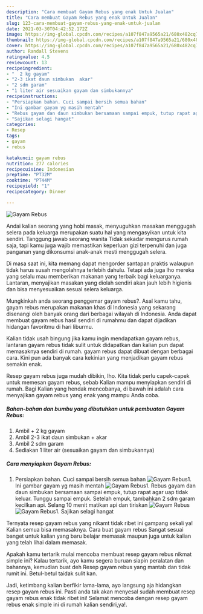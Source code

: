 ```yaml
---
description: "Cara membuat Gayam Rebus yang enak Untuk Jualan"
title: "Cara membuat Gayam Rebus yang enak Untuk Jualan"
slug: 123-cara-membuat-gayam-rebus-yang-enak-untuk-jualan
date: 2021-03-30T04:42:52.172Z
image: https://img-global.cpcdn.com/recipes/a107f847a9565a21/680x482cq70/gayam-rebus-foto-resep-utama.jpg
thumbnail: https://img-global.cpcdn.com/recipes/a107f847a9565a21/680x482cq70/gayam-rebus-foto-resep-utama.jpg
cover: https://img-global.cpcdn.com/recipes/a107f847a9565a21/680x482cq70/gayam-rebus-foto-resep-utama.jpg
author: Randall Stevens
ratingvalue: 4.5
reviewcount: 13
recipeingredient:
- "  2 kg gayam"
- "2-3 ikat daun simbukan  akar"
- "2 sdm garam"
- "1 liter air sesuaikan gayam dan simbukannya"
recipeinstructions:
- "Persiapkan bahan. Cuci sampai bersih semua bahan"
- "Ini gambar gayam yg masih mentah"
- "Rebus gayam dan daun simbukan bersamaan sampai empuk, tutup rapat agar uap tidak keluar. Tunggu sampai empuk. Setelah empuk, tambahkan 2 sdm garam kecilkan api. Selang 10 menit matikan api dan tiriskan"
- "Sajikan selagi hangat"
categories:
- Resep
tags:
- gayam
- rebus

katakunci: gayam rebus 
nutrition: 277 calories
recipecuisine: Indonesian
preptime: "PT32M"
cooktime: "PT44M"
recipeyield: "1"
recipecategory: Dinner

---
```



![Gayam Rebus](https://img-global.cpcdn.com/recipes/a107f847a9565a21/680x482cq70/gayam-rebus-foto-resep-utama.jpg)

Andai kalian seorang yang hobi masak, menyuguhkan masakan menggugah selera pada keluarga merupakan suatu hal yang mengasyikan untuk kita sendiri. Tanggung jawab seorang  wanita Tidak sekadar mengurus rumah saja, tapi kamu juga wajib memastikan keperluan gizi terpenuhi dan juga panganan yang dikonsumsi anak-anak mesti menggugah selera.

Di masa  saat ini, kita memang dapat mengorder santapan praktis walaupun tidak harus susah mengolahnya terlebih dahulu. Tetapi ada juga lho mereka yang selalu mau memberikan makanan yang terbaik bagi keluarganya. Lantaran, menyajikan masakan yang diolah sendiri akan jauh lebih higienis dan bisa menyesuaikan sesuai selera keluarga. 



Mungkinkah anda seorang penggemar gayam rebus?. Asal kamu tahu, gayam rebus merupakan makanan khas di Indonesia yang sekarang disenangi oleh banyak orang dari berbagai wilayah di Indonesia. Anda dapat membuat gayam rebus hasil sendiri di rumahmu dan dapat dijadikan hidangan favoritmu di hari liburmu.

Kalian tidak usah bingung jika kamu ingin mendapatkan gayam rebus, lantaran gayam rebus tidak sulit untuk didapatkan dan kalian pun dapat memasaknya sendiri di rumah. gayam rebus dapat dibuat dengan berbagai cara. Kini pun ada banyak cara kekinian yang menjadikan gayam rebus semakin enak.

Resep gayam rebus juga mudah dibikin, lho. Kita tidak perlu capek-capek untuk memesan gayam rebus, sebab Kalian mampu menyiapkan sendiri di rumah. Bagi Kalian yang hendak mencobanya, di bawah ini adalah cara menyajikan gayam rebus yang enak yang mampu Anda coba.

<!--inarticleads1-->

##### Bahan-bahan dan bumbu yang dibutuhkan untuk pembuatan Gayam Rebus:

1. Ambil  + 2 kg gayam
1. Ambil 2-3 ikat daun simbukan + akar
1. Ambil 2 sdm garam
1. Sediakan 1 liter air (sesuaikan gayam dan simbukannya)




<!--inarticleads2-->

##### Cara menyiapkan Gayam Rebus:

1. Persiapkan bahan. Cuci sampai bersih semua bahan
<img src="https://img-global.cpcdn.com/steps/3fbc8f665a8c7e2e/160x128cq70/gayam-rebus-langkah-memasak-1-foto.jpg" alt="Gayam Rebus">1. Ini gambar gayam yg masih mentah
<img src="https://img-global.cpcdn.com/steps/48262139e5f754f0/160x128cq70/gayam-rebus-langkah-memasak-2-foto.jpg" alt="Gayam Rebus">1. Rebus gayam dan daun simbukan bersamaan sampai empuk, tutup rapat agar uap tidak keluar. Tunggu sampai empuk. Setelah empuk, tambahkan 2 sdm garam kecilkan api. Selang 10 menit matikan api dan tiriskan
<img src="https://img-global.cpcdn.com/steps/d8083425b2db7413/160x128cq70/gayam-rebus-langkah-memasak-3-foto.jpg" alt="Gayam Rebus"><img src="https://img-global.cpcdn.com/steps/a86f58a7b0f6756f/160x128cq70/gayam-rebus-langkah-memasak-3-foto.jpg" alt="Gayam Rebus">1. Sajikan selagi hangat




Ternyata resep gayam rebus yang nikamt tidak ribet ini gampang sekali ya! Kalian semua bisa memasaknya. Cara buat gayam rebus Sangat sesuai banget untuk kalian yang baru belajar memasak maupun juga untuk kalian yang telah lihai dalam memasak.

Apakah kamu tertarik mulai mencoba membuat resep gayam rebus nikmat simple ini? Kalau tertarik, ayo kamu segera buruan siapin peralatan dan bahannya, kemudian buat deh Resep gayam rebus yang mantab dan tidak rumit ini. Betul-betul taidak sulit kan. 

Jadi, ketimbang kalian berfikir lama-lama, ayo langsung aja hidangkan resep gayam rebus ini. Pasti anda tak akan menyesal sudah membuat resep gayam rebus enak tidak ribet ini! Selamat mencoba dengan resep gayam rebus enak simple ini di rumah kalian sendiri,ya!.

